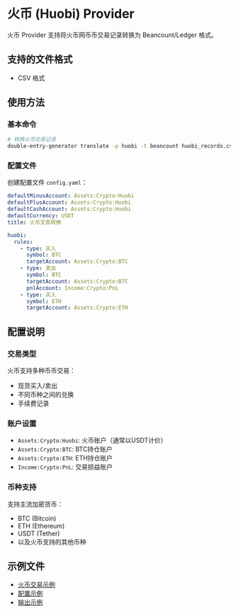 # 火币 (Huobi) Provider

火币 Provider 支持将火币网币币交易记录转换为 Beancount/Ledger 格式。

## 支持的文件格式

- CSV 格式

## 使用方法

### 基本命令

```bash
# 转换火币交易记录
double-entry-generator translate -p huobi -t beancount huobi_records.csv
```

### 配置文件

创建配置文件 `config.yaml`：

```yaml
defaultMinusAccount: Assets:Crypto:Huobi
defaultPlusAccount: Assets:Crypto:Huobi
defaultCashAccount: Assets:Crypto:Huobi
defaultCurrency: USDT
title: 火币交易转换

huobi:
  rules:
    - type: 买入
      symbol: BTC
      targetAccount: Assets:Crypto:BTC
    - type: 卖出
      symbol: BTC
      targetAccount: Assets:Crypto:BTC
      pnlAccount: Income:Crypto:PnL
    - type: 买入
      symbol: ETH
      targetAccount: Assets:Crypto:ETH
```

## 配置说明

### 交易类型

火币支持多种币币交易：
- 现货买入/卖出
- 不同币种之间的兑换
- 手续费记录

### 账户设置

- `Assets:Crypto:Huobi`: 火币账户（通常以USDT计价）
- `Assets:Crypto:BTC`: BTC持仓账户
- `Assets:Crypto:ETH`: ETH持仓账户
- `Income:Crypto:PnL`: 交易损益账户

### 币种支持

支持主流加密货币：
- BTC (Bitcoin)
- ETH (Ethereum)  
- USDT (Tether)
- 以及火币支持的其他币种

## 示例文件

- [火币交易示例](../../example/huobi/example-huobi-records.csv)
- [配置示例](../../example/huobi/config.yaml)
- [输出示例](../../example/huobi/example-huobi-output.beancount)